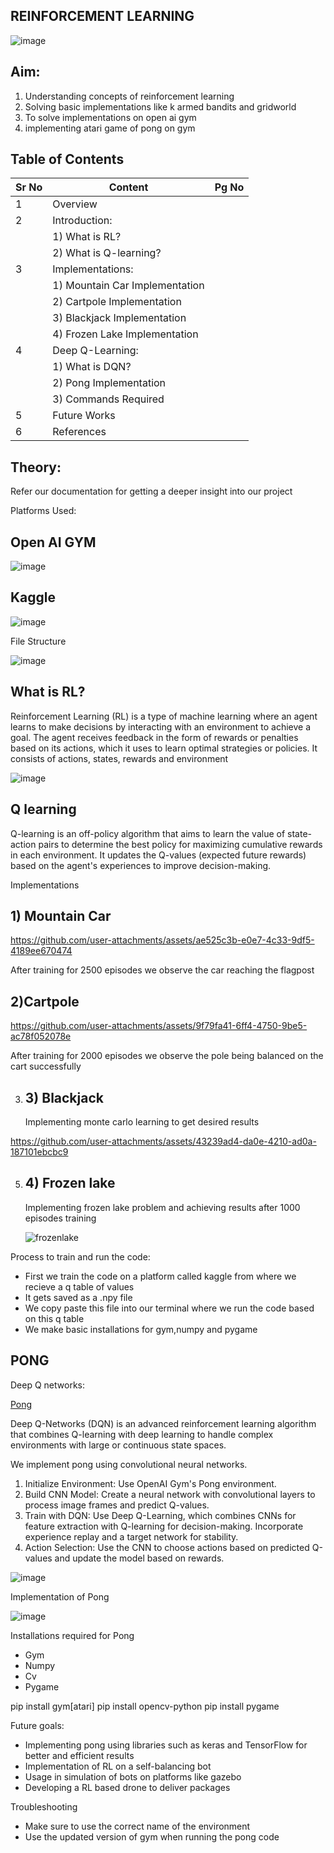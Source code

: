 ## REINFORCEMENT LEARNING

![image](https://github.com/user-attachments/assets/fb57cc63-4175-48fe-8404-4797297112c5)


## Aim:
1) Understanding concepts of reinforcement learning
2) Solving basic implementations like k armed bandits and gridworld
3) To solve implementations on open ai gym
4) implementing atari game of pong on gym


## Table of Contents
| Sr No | Content                        | Pg No |
|-------|--------------------------------|-------|
| 1     | Overview                       |       |
| 2     | Introduction:                  |       |
|       | 1) What is RL?                 |       |
|       | 2) What is Q-learning?         |       |
| 3     | Implementations:               |       |
|       | 1) Mountain Car Implementation |       |
|       | 2) Cartpole Implementation     |       |
|       | 3) Blackjack Implementation    |       |
|       | 4) Frozen Lake Implementation  |       |
| 4     | Deep Q-Learning:               |       |
|       | 1) What is DQN?                |       |
|       | 2) Pong Implementation         |       |
|       | 3) Commands Required           |       |
| 5     | Future Works                   |       |
| 6     | References                     |       |
   

## Theory:
Refer our documentation for getting a deeper insight into our project

Platforms Used:

## Open AI GYM


![image](https://github.com/user-attachments/assets/0ff8bd67-c583-44a6-9361-fcdfa0677bef)


## Kaggle

![image](https://github.com/user-attachments/assets/edf2db32-6e79-43ca-bd96-4c9551b62406)





File Structure


![image](https://github.com/user-attachments/assets/db53041f-57c1-4c57-94a4-59b60239e7c3)




## What is RL?

  Reinforcement Learning (RL) is a type of machine learning where an agent learns to make decisions by interacting with an environment to achieve a goal. 
  The agent receives feedback in the form of rewards or penalties based on its actions, which it uses to learn optimal strategies or policies.
  It consists of actions, states, rewards and environment


![image](https://github.com/user-attachments/assets/0f0aa061-a6a9-4b6a-8974-7b3cc5afb02f)





## Q learning
Q-learning is an off-policy algorithm that aims to learn the value of state-action pairs to determine the best policy for maximizing cumulative rewards in each environment. It updates the Q-values (expected future rewards) based on the agent's experiences to improve decision-making.

Implementations

 ## 1) Mountain Car


   https://github.com/user-attachments/assets/ae525c3b-e0e7-4c33-9df5-4189ee670474
   
    
 

After training for 2500 episodes we observe the car reaching the flagpost

## 2)Cartpole


   
https://github.com/user-attachments/assets/9f79fa41-6ff4-4750-9be5-ac78f052078e



After training for 2000 episodes we observe the pole being balanced on the cart successfully

3) ## 3) Blackjack
      Implementing monte carlo learning to get desired results


  

   
https://github.com/user-attachments/assets/43239ad4-da0e-4210-ad0a-187101ebcbc9




5) ## 4) Frozen lake

    Implementing frozen lake problem and achieving results after 1000 episodes training



 
   
   ![frozenlake](https://tse4.mm.bing.net/th?id=OIP.TntNAltZ4iO0puJRIUSQRgAAAA&pid=Api&P=0&h=180)





Process to train and run the code:
 * First we train the code on a platform called kaggle from where we recieve a q table of values
*  It gets saved as a .npy file
*  We copy paste this file into our terminal where we run the code based on this q table
*  We make basic installations for gym,numpy and pygame


## PONG
Deep Q networks:
 
[Pong](https://mir-s3-cdn-cf.behance.net/project_modules/max_1200/c08edd97535089.5ec71d61c627a.gif)
 



Deep Q-Networks (DQN) is an advanced reinforcement learning algorithm that combines Q-learning with deep learning to handle complex environments with large or continuous state spaces. 

We implement pong using convolutional neural networks. 
1.	Initialize Environment: Use OpenAI Gym's Pong environment.
2.	Build CNN Model: Create a neural network with convolutional layers to process image frames and predict Q-values.
3.	Train with DQN: Use Deep Q-Learning, which combines CNNs for feature extraction with Q-learning for decision-making. Incorporate experience replay and a target network for stability.
4.	Action Selection: Use the CNN to choose actions based on predicted Q-values and update the model based on rewards.


![image](https://github.com/user-attachments/assets/26e68d1b-4575-431a-b46e-8816aca7d8d1)



Implementation of Pong



![image](https://github.com/user-attachments/assets/89d9ee5f-932b-406b-ae4d-12efbf58f2ea)




Installations required for Pong
* Gym
* Numpy
* Cv
* Pygame

pip install gym[atari]
pip install opencv-python
pip install pygame





Future goals:
*	Implementing pong using libraries such as keras and TensorFlow for better and efficient results
*	Implementation of RL on a self-balancing bot
* Usage in simulation of bots on platforms like gazebo
*	Developing a RL based drone to deliver packages

Troubleshooting
* Make sure to use the correct name of the environment
* Use the updated version of gym when running the pong code

   
